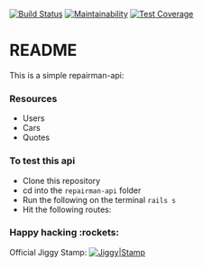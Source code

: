 [![Build Status](https://travis-ci.org/ProfJigsaw/repairman-api.svg?branch=master)](https://travis-ci.org/ProfJigsaw/repairman-api) [![Maintainability](https://api.codeclimate.com/v1/badges/064071b18f5f78759a07/maintainability)](https://codeclimate.com/github/ProfJigsaw/repairman-api/maintainability) [![Test Coverage](https://api.codeclimate.com/v1/badges/064071b18f5f78759a07/test_coverage)](https://codeclimate.com/github/ProfJigsaw/repairman-api/test_coverage) 

# README

This is a simple repairman-api:

### Resources
- Users
- Cars
- Quotes

### To test this api
- Clone this repository
- cd into the `repairman-api` folder
- Run the following on the terminal `rails s`
- Hit the following routes:



### Happy hacking :rockets:

Official Jiggy Stamp:
[![Jiggy|Stamp](https://svgshare.com/i/Bfm.svg)](https://github.com/ProfJigsaw)
